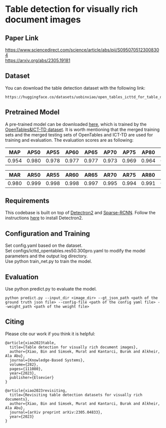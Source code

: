 # Table detection for visually rich document images

## Paper Link
https://www.sciencedirect.com/science/article/abs/pii/S0950705123008304 \
https://arxiv.org/abs/2305.19181

## Dataset
You can download the table detection dataset with the following link:
```
https://huggingface.co/datasets/uobinxiao/open_tables_icttd_for_table_detection
```
## Pretrained Model
A pre-trained model can be downloaded [here](https://drive.google.com/drive/folders/1dQUVgqI0894EaNo7WFecrw7BA2ZlDevD?usp=sharing), which is trained by the [OpenTables&ICT-TD dataset](https://huggingface.co/datasets/uobinxiao/open_tables_icttd_for_table_detection). It is worth mentioning that the merged training sets and the merged testing sets of OpenTables and ICT-TD are used for training and evaluation. The evaluation scores are as following:

| MAP | AP50 | AP55 | AP60 | AP65 | AP70 | AP75 | AP80 | AP85 | AP90 | AP95 | 
| --- |  --- | --- |   --- |  --- |  --- |  --- |  --- |  --- |  --- |  --- | 
|0.954| 0.980|0.978| 0.977| 0.977| 0.973| 0.969| 0.964| 0.954| 0.933| 0.837| 

| MAR | AR50 | AR55 | AR60 | AR65 | AR70 | AR75 | AR80 | AR85 | AR90 | AR95 |
| --- |  --- | --- |   --- |  --- |  --- |  --- |  --- |  --- |  --- |  --- | 
| 0.980| 0.999| 0.998| 0.998| 0.997| 0.995| 0.994| 0.991| 0.985| 0.966| 0.881|
## Requirements
This codebase is built on top of [Detectron2](https://github.com/facebookresearch/detectron2) and [Sparse-RCNN](https://github.com/PeizeSun/SparseR-CNN/tree/main).
Follow the instructions [here](https://detectron2.readthedocs.io/en/latest/tutorials/install.html) to install Detectron2.

## Configuration and Training
Set config.yaml based on the dataset.\
Set configs/icttd_opentables.res50.300pro.yaml to modify the model parameters and the output log directory.\
Use python train_net.py to train the model.

## Evaluation
Use python predict.py to evaluate the model.

```
python predict.py --input_dir <image_dir> --gt_json_path <path of the ground truth json file> --config-file <path of the config yaml file> --weight_path <path of the weight file>
```

## Citing
Please cite our work if you think it is helpful:
```
@article{xiao2023table,
  title={Table detection for visually rich document images},
  author={Xiao, Bin and Simsek, Murat and Kantarci, Burak and Alkheir, Ala Abu},
  journal={Knowledge-Based Systems},
  volume={282},
  pages={111080},
  year={2023},
  publisher={Elsevier}
}
```
```
@article{xiao2023revisiting,
  title={Revisiting table detection datasets for visually rich documents},
  author={Xiao, Bin and Simsek, Murat and Kantarci, Burak and Alkheir, Ala Abu},
  journal={arXiv preprint arXiv:2305.04833},
  year={2023}
}
```
